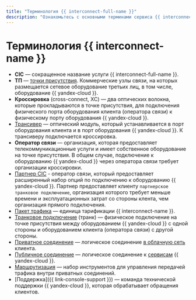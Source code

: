 ```yaml
---
title: "Терминология {{ interconnect-full-name }}"
description: "Ознакомьтесь с основными терминами сервиса {{ interconnect-full-name }}."
---
```


# Терминология {{ interconnect-name }}

* **CIC** — сокращенное название услуги {{ interconnect-full-name }}.
* **ТП** — [точки присутствия](./pops.md). Коммерческие узлы связи, на которых размещается сетевое оборудование третьих лиц, в том числе, оборудование {{ yandex-cloud }}.
* **Кроссировка** (cross-connect, XC) — два оптических волокна, которые прокладываются в точке присутствия, для подключения физического порта оборудования клиента (оператора связи) к физическому порту оборудования {{ yandex-cloud }}.
* [Трансивер](./transceivers.md) — оптический модуль, который устанавливается в порт оборудования клиента и в порт оборудования {{ yandex-cloud }}. К трансиверу подключается кроссировка.
* **Оператор связи** — организация, которая предоставляет телекоммуникационные услуги и имеет собственное оборудование на точке присутствия. В общем случае, подключение к оборудованию {{ yandex-cloud }} через оператора связи требует организации кроссировки.
* [Партнер CIC](./partners.md) - оператор связи, который предоставляет расширенный набор опций по подключению к оборудованию {{ yandex-cloud }}. Партнер предоставляет клиенту `партнерское транковое подключение`, организация которого требует меньше времени и эксплуатационных затрат со стороны клента, чем организация прямого подключения.
* [Пакет трафика](./capacity.md) — единица тарификации {{ interconnect-name }}.
* [Транковое подключение](./trunk.md) (транк) — физическое подключение на точке присутствия между оборудованием {{ yandex-cloud }} с одной стороны и оборудованием клиента (оператора связи) с другой стороны.
* [Приватное соединение](./priv-con.md) — логическое соединение [в облачную сеть](../../vpc/concepts/network.md#network) клиента.
* [Публичное соединение](./pub-con.md) — логическое соединение к [сервисам](./pub-con.md#svc-list) {{ yandex-cloud }}.
* [Маршрутизация](./routing.md) — набор инструментов для управления передачей трафика внутри приватных соединений.
* [Поддержка]({{ link-console-support }}) — команда технической поддержки {{ yandex-cloud }}, которая обрабатывает обращения клиентов.
